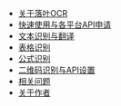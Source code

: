 * [关于落叶OCR](/README.md)
* [快速使用与各平台API申请]()
* [文本识别与翻译]()
* [表格识别]()
* [公式识别]()
* [二维码识别与API设置]()
* [相关问题]()
* [关于作者]()
